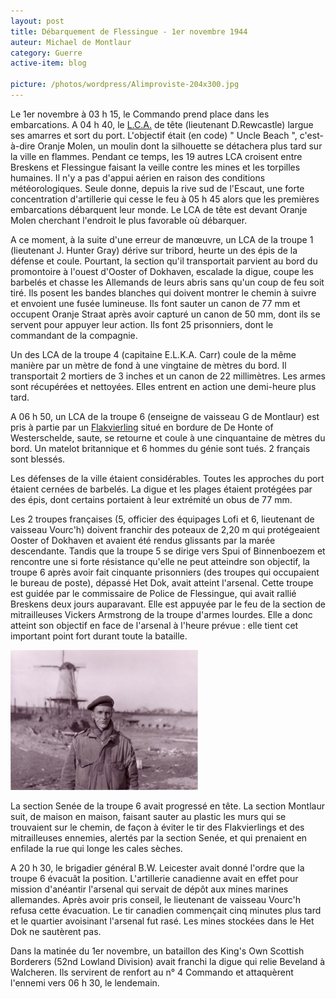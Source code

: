 ```yaml
---
layout: post
title: Débarquement de Flessingue - 1er novembre 1944
auteur: Michael de Montlaur
category: Guerre
active-item: blog

picture: /photos/wordpress/Alimproviste-204x300.jpg
---
```

Le 1er novembre à 03 h 15, le Commando prend place dans les embarcations. A 04 h 40, le <a href="http://fr.wikipedia.org/wiki/Landing_Craft_Assault">L.C.A.</a> de tête (lieutenant D.Rewcastle) largue ses amarres et sort du port. L'objectif était (en code) " Uncle Beach ", c'est-à-dire Oranje Molen, un moulin dont la silhouette se détachera plus tard sur la ville en flammes. Pendant ce temps, les 19 autres LCA croisent entre Breskens et Flessingue faisant la veille contre les mines et les torpilles humaines. Il n'y a pas d'appui aérien en raison des conditions météorologiques. Seule donne, depuis la rive sud de l'Escaut, une forte concentration d'artillerie qui cesse le feu à 05 h 45 alors que les premières embarcations débarquent leur monde. Le LCA de tête est devant Oranje Molen cherchant l'endroit le plus favorable où débarquer.

<!--more-->

A ce moment, à la suite d'une erreur de manœuvre, un LCA de la troupe 1 (lieutenant J. Hunter Gray) dérive sur tribord, heurte un des épis de la défense et coule. Pourtant, la section qu'il transportait parvient au bord du promontoire à l'ouest d'Ooster of Dokhaven, escalade la digue, coupe les barbelés et chasse les Allemands de leurs abris sans qu'un coup de feu soit tiré. Ils posent les bandes blanches qui doivent montrer le chemin à suivre et envoient une fusée lumineuse. Ils font sauter un canon de 77 mm et occupent Oranje Straat après avoir capturé un canon de 50 mm, dont ils se servent pour appuyer leur action. Ils font 25 prisonniers, dont le commandant de la compagnie.

Un des LCA de la troupe 4 (capitaine E.L.K.A. Carr) coule de la même manière par un mètre de fond à une vingtaine de mètres du bord. Il transportait 2 mortiers de 3 inches et un canon de 22 millimètres. Les armes sont récupérées et nettoyées. Elles entrent en action une demi-heure plus tard.

A 06 h 50, un LCA de la troupe 6 (enseigne de vaisseau G de Montlaur) est pris à partie par un <a href="http://commons.wikimedia.org/wiki/File:Flakvierling-38-20mm-hatzerim-2.jpg">Flakvierling</a> situé en bordure de De Honte of Westerschelde, saute, se retourne et coule à une cinquantaine de mètres du bord. Un matelot britannique et 6 hommes du génie sont tués. 2 français sont blessés.

Les défenses de la ville étaient considérables. Toutes les approches du port étaient cernées de barbelés. La digue et les plages étaient protégées par des épis, dont certains portaient à leur extrémité un obus de 77 mm.

Les 2 troupes françaises (5, officier des équipages Lofi et 6, lieutenant de vaisseau Vourc'h) doivent franchir des poteaux de 2,20 m qui protégeaient Ooster of Dokhaven et avaient été rendus glissants par la marée descendante. Tandis que la troupe 5 se dirige vers Spui of Binnenboezem et rencontre une si forte résistance qu'elle ne peut atteindre son objectif, la troupe 6 après avoir fait cinquante prisonniers (des troupes qui occupaient le bureau de poste), dépassé Het Dok, avait atteint l'arsenal. Cette troupe est guidée par le commissaire de Police de Flessingue, qui avait rallié Breskens deux jours auparavant. Elle est appuyée par le feu de la section de mitrailleuses Vickers Armstrong de la troupe d'armes lourdes. Elle a donc atteint son objectif en face de l'arsenal à l'heure prévue : elle tient cet important point fort durant toute la bataille.

<img src="/photos/wordpress/GdMOranjeMolen-300x224.jpg" alt="Guy de Montlaur, Oranje Molen - Novembre 1944">

La section Senée de la troupe 6 avait progressé en tête. La section Montlaur suit, de maison en maison, faisant sauter au plastic les murs qui se trouvaient sur le chemin, de façon à éviter le tir des Flakvierlings et des mitrailleuses ennemies, alertés par la section Senée, et qui prenaient en enfilade la rue qui longe les cales sèches.

A 20 h 30, le brigadier général B.W. Leicester avait donné l'ordre que la troupe 6 évacuât la position. L'artillerie canadienne avait en effet pour mission d'anéantir l'arsenal qui servait de dépôt aux mines marines allemandes. Après avoir pris conseil, le lieutenant de vaisseau Vourc'h refusa cette évacuation. Le tir canadien commençait cinq minutes plus tard et le quartier avoisinant l'arsenal fut rasé. Les mines stockées dans le Het Dok ne sautèrent pas.

Dans la matinée du 1er novembre, un bataillon des King's Own Scottish Borderers (52nd Lowland Division) avait franchi la digue qui relie Beveland à Walcheren. Ils servirent de renfort au n° 4 Commando et attaquèrent l'ennemi vers 06 h 30, le lendemain.
